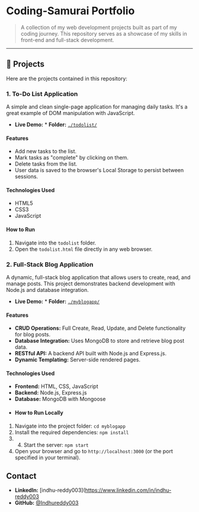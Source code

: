 # Coding-Samurai Portfolio

> A collection of my web development projects built as part of my coding journey. This repository serves as a showcase of my skills in front-end and full-stack development.

---

## 🚀 Projects

Here are the projects contained in this repository:

### 1. To-Do List Application

A simple and clean single-page application for managing daily tasks. It's a great example of DOM manipulation with JavaScript.

* **Live Demo:** * **Folder:** [`./todolist/`](./todolist/)
#### Features
* Add new tasks to the list.
* Mark tasks as "complete" by clicking on them.
* Delete tasks from the list.
* User data is saved to the browser's Local Storage to persist between sessions.
#### Technologies Used
* HTML5
* CSS3
*  JavaScript
#### How to Run
1.  Navigate into the `todolist` folder.
2.  Open the `todolist.html` file directly in any web browser.


### 2. Full-Stack Blog Application

A dynamic, full-stack blog application that allows users to create, read, and manage posts. This project demonstrates backend development with Node.js and database integration.

* **Live Demo:** * **Folder:** [`./myblogapp/`](./myblogapp/)

#### Features
* **CRUD Operations:** Full Create, Read, Update, and Delete functionality for blog posts.
* **Database Integration:** Uses MongoDB to store and retrieve blog post data.
* **RESTful API:** A backend API built with Node.js and Express.js.
* **Dynamic Templating:** Server-side rendered pages.

#### Technologies Used
* **Frontend:** HTML, CSS, JavaScript
* **Backend:** Node.js, Express.js
* **Database:** MongoDB with Mongoose
* #### How to Run Locally
1.  Navigate into the project folder: `cd myblogapp`
2.  Install the required dependencies: `npm install`
3.  4.  Start the server: `npm start`
5.  Open your browser and go to `http://localhost:3000` (or the port specified in your terminal).



## Contact
* **LinkedIn:** [indhu-reddy003](https://www.linkedin.com/in/indhu-reddy003
* **GitHub:** [@Indhureddy003](https://github.com/Indhureddy003)

